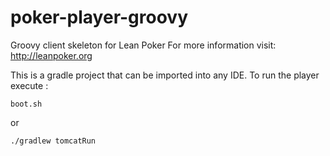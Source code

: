 poker-player-groovy
===================

Groovy client skeleton for Lean Poker
For more information visit: http://leanpoker.org

This is a gradle project that can be imported into any IDE. To run the player execute :

`boot.sh`

or

`./gradlew tomcatRun`
